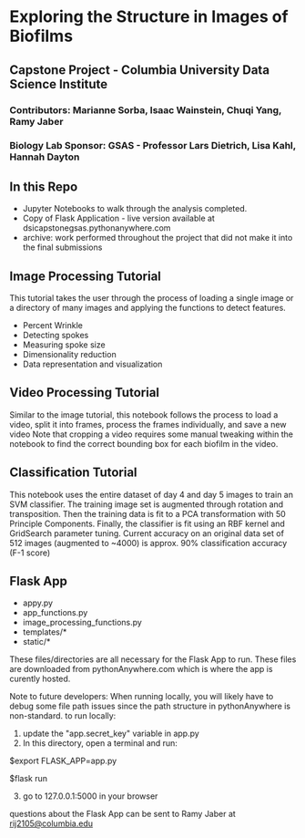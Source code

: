 # Exploring the Structure in Images of Biofilms
## Capstone Project - Columbia University Data Science Institute
### Contributors: Marianne Sorba, Isaac Wainstein, Chuqi Yang, Ramy Jaber
### Biology Lab Sponsor: GSAS - Professor Lars Dietrich, Lisa Kahl, Hannah Dayton

## In this Repo
- Jupyter Notebooks to walk through the analysis completed. 
- Copy of Flask Application - live version available at dsicapstonegsas.pythonanywhere.com
- archive: work performed throughout the project that did not make it into the final submissions

## Image Processing Tutorial
This tutorial takes the user through the process of loading a single image or a directory of many images and applying the functions to detect features. 
- Percent Wrinkle
- Detecting spokes
- Measuring spoke size
- Dimensionality reduction
- Data representation and visualization

## Video Processing Tutorial
Similar to the image tutorial, this notebook follows the process to load a video, split it into frames, process the frames individually, and save a new video
Note that cropping a video requires some manual tweaking within the notebook to find the correct bounding box for each biofilm in the video. 

## Classification Tutorial
This notebook uses the entire dataset of day 4 and day 5 images to train an SVM classifier. The training image set is augmented through rotation and transposition. Then the training data is fit to a PCA transformation with 50 Principle Components. Finally, the classifier is fit using an RBF kernel and GridSearch parameter tuning. Current accuracy on an original data set of 512 images (augmented to ~4000) is approx. 90% classification accuracy (F-1 score)


## Flask App
- appy.py
- app_functions.py
- image_processing_functions.py
- templates/*
- static/*

These files/directories are all necessary for the Flask App to run. These files are downloaded from pythonAnywhere.com which is where the app is curently hosted. 

Note to future developers: When running locally, you will likely have to debug some file path issues since the path structure in pythonAnywhere is non-standard. 
to run locally: 
1. update the "app.secret_key" variable in app.py
2. In this directory, open a terminal and run:

$export FLASK_APP=app.py

$flask run

3. go to 127.0.0.1:5000 in your browser

questions about the Flask App can be sent to Ramy Jaber at rij2105@columbia.edu
